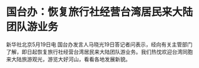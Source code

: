 # 国台办：恢复旅行社经营台湾居民来大陆团队游业务

新华社北京5月19日电
国台办发言人马晓光19日答记者问表示，经向有关主管部门了解，即日起恢复旅行社经营台湾居民来大陆团队游业务。我们热忱欢迎台湾同胞来大陆旅游观光，游览大好河山，看看各地发展新貌。

